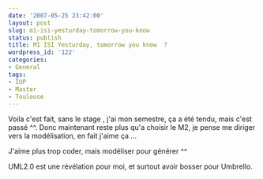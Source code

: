 ```yaml
---
date: '2007-05-25 23:42:00'
layout: post
slug: m1-isi-yesturday-tomorrow-you-know
status: publish
title: M1 ISI Yesturday, tomorrow you know  ?
wordpress_id: '122'
categories:
- General
tags:
- IUP
- Master
- Toulouse
---
```


Voila c'est fait, sans le stage , j'ai mon semestre, ça a été tendu, mais c'est passé ^^. Donc maintenant reste plus qu'a choisir le M2, je pense me diriger vers la modélisation, en fait j'aime ça ...

J'aime plus trop coder, mais modéliser pour générer ^^

UML2.0 est une révélation pour moi, et surtout avoir bosser pour Umbrello.

